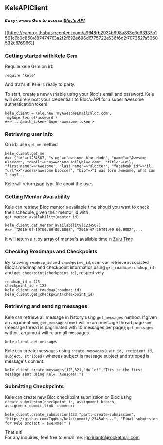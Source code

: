 ## KeleAPIClient
##### Easy-to-use Gem to access [Bloc's API](http://docs.blocapi.apiary.io/#)

[[https://camo.githubusercontent.com/a9648fb2934b698a863c0e63937b1561c6b0c858/687474703a2f2f692e696d6775722e636f6d2f7073527a5050532e676966]]

### Getting started with Kele Gem

Require kele Gem on irb:

    require 'kele'

 And that's it! Kele is ready to party.

To start, create a new variable using your Bloc's email and password. Kele will securely post your credentials to Bloc's API for a super awesome authentication token!

    kele_client = Kele.new('myAwesomeEmail@bloc.com', 'mySuperSecretPassword')
    #=> ...@auth_token="Super-awesome-token">

### Retrieving user info

On irb, use `get_me` method

    kele_client.get_me
    #=> {"id"=>1234567, "slug"=>"awesome-bloc-dude", "name"=>"Awesome Bloccer", "email"=>"myAwesomeEmail@bloc.com", "title"=>nil, "first_name"=>"Awesome", "last_name"=>"Bloccer", "facebook_id"=>nil, "url"=>"/users/awesome-bloccer", "bio"=>"I was born awesome, what can I say?...

Kele will return [json](https://en.wikipedia.org/wiki/JSON) type file about the user.

### Getting Mentor Availability

Kele can retrieve Bloc mentor's available time should you want to check their schedule, given their mentor_id with `get_mentor_availability(mentor_id)`

    kele_client.get_mentor_availability(1234567)
    #=> ["2016-07-19T00:00:00.000Z", "2016-07-20T01:00:00.000Z",...

It will return a ruby array of mentor's available time in [Zulu Time](https://en.wikipedia.org/wiki/Coordinated_Universal_Time#Time_zones)

### Checking Roadmaps and Checkpoints

By knowing `roadmap_id` and `checkpoint_id`, user can retrieve associated Bloc's roadmap and checkpoint information using `get_roadmap(roadmap_id)` and `get_checkpoint(checkpoint_id)`, respectively

    roadmap_id = 123
    checkpoint_id = 123
    kele_client.get_roadmap(roadmap_id)
    kele_client.get_checkpoint(checkpoint_id)


### Retrieving and sending messages

Kele can retrieve all message in history using `get_messages` method. If given an argument `num`, `get_messages(num)` will return message thread page `num` (message thread is pagninated with 10 messages per page); `get_messages` without argument will return all messages.

    kele_client.get_messages

Kele can create messages using `create_messages(user_id, recipient_id, subject, stripped)` whereas subject is message subject and stripped is message's content.

    kele_client.create_messages(123,321,"Hullo!","This is the first message sent using Kele. Awesome!!")

### Submitting Checkpoints

Kele can create new Bloc checkpoint submission on Bloc using `create_submission(checkpoint_id, assignment_branch, assignment_commit_link, comment)`

    kele_client.create_submission(123,"part1-create-submission", "https://github.com/IggHub/kele/commit/12345abc...", "Final submission for Kele project - awesome!" )


That's it!  
For any inquiries, feel free to email me: igoririanto@rocketmail.com
